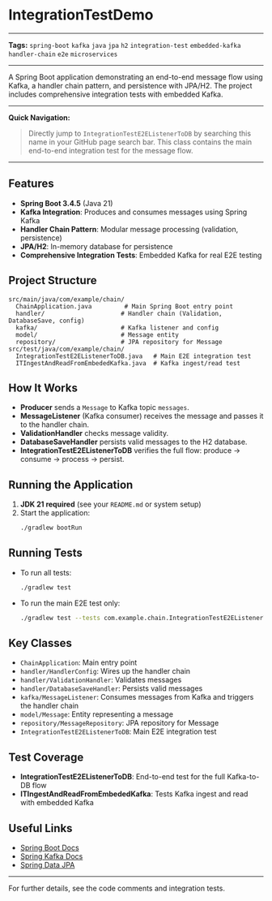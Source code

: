 # IntegrationTestDemo

---

**Tags:**
`spring-boot` `kafka` `java` `jpa` `h2` `integration-test` `embedded-kafka` `handler-chain` `e2e` `microservices`

---

A Spring Boot application demonstrating an end-to-end message flow using Kafka, a handler chain pattern, and persistence with JPA/H2. The project includes comprehensive integration tests with embedded Kafka.

---

**Quick Navigation:**
> Directly jump to `IntegrationTestE2EListenerToDB` by searching this name in your GitHub page search bar. This class contains the main end-to-end integration test for the message flow.

---

## Features
- **Spring Boot 3.4.5** (Java 21)
- **Kafka Integration**: Produces and consumes messages using Spring Kafka
- **Handler Chain Pattern**: Modular message processing (validation, persistence)
- **JPA/H2**: In-memory database for persistence
- **Comprehensive Integration Tests**: Embedded Kafka for real E2E testing

## Project Structure
```
src/main/java/com/example/chain/
  ChainApplication.java         # Main Spring Boot entry point
  handler/                     # Handler chain (Validation, DatabaseSave, config)
  kafka/                       # Kafka listener and config
  model/                       # Message entity
  repository/                  # JPA repository for Message
src/test/java/com/example/chain/
  IntegrationTestE2EListenerToDB.java   # Main E2E integration test
  ITIngestAndReadFromEmbededKafka.java  # Kafka ingest/read test
```

## How It Works
- **Producer** sends a `Message` to Kafka topic `messages`.
- **MessageListener** (Kafka consumer) receives the message and passes it to the handler chain.
- **ValidationHandler** checks message validity.
- **DatabaseSaveHandler** persists valid messages to the H2 database.
- **IntegrationTestE2EListenerToDB** verifies the full flow: produce → consume → process → persist.

## Running the Application
1. **JDK 21 required** (see your `README.md` or system setup)
2. Start the application:
   ```sh
   ./gradlew bootRun
   ```

## Running Tests
- To run all tests:
  ```sh
  ./gradlew test
  ```
- To run the main E2E test only:
  ```sh
  ./gradlew test --tests com.example.chain.IntegrationTestE2EListenerToDB
  ```

## Key Classes
- `ChainApplication`: Main entry point
- `handler/HandlerConfig`: Wires up the handler chain
- `handler/ValidationHandler`: Validates messages
- `handler/DatabaseSaveHandler`: Persists valid messages
- `kafka/MessageListener`: Consumes messages from Kafka and triggers the handler chain
- `model/Message`: Entity representing a message
- `repository/MessageRepository`: JPA repository for Message
- `IntegrationTestE2EListenerToDB`: Main E2E integration test

## Test Coverage
- **IntegrationTestE2EListenerToDB**: End-to-end test for the full Kafka-to-DB flow
- **ITIngestAndReadFromEmbededKafka**: Tests Kafka ingest and read with embedded Kafka

## Useful Links
- [Spring Boot Docs](https://spring.io/projects/spring-boot)
- [Spring Kafka Docs](https://docs.spring.io/spring-kafka/)
- [Spring Data JPA](https://spring.io/projects/spring-data-jpa)

---

For further details, see the code comments and integration tests.